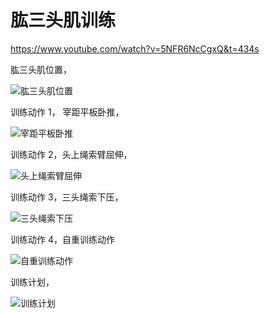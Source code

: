 # 肱三头肌训练

<https://www.youtube.com/watch?v=5NFR6NcCgxQ&t=434s>

肱三头肌位置，

![肱三头肌位置](images/gong-san-tou-ji.png)

训练动作 1， 宰距平板卧推，

![宰距平板卧推](images/zai-ju-ping-ban-wo-tui.png)

训练动作 2，头上绳索臂屈伸，

![头上绳索臂屈伸](images/tou-shang-sheng-suo-bi-qu-shen.png)

训练动作 3，三头绳索下压，

![三头绳索下压](images/san-tou-sheng-suo-xia-ya.png)

训练动作 4，自重训练动作

![自重训练动作](images/zi-zhong-xun-lian-dong-zuo.png)

训练计划，

![训练计划](images/gong-san-tou-ji-xun-lian-ji-hua.png)
